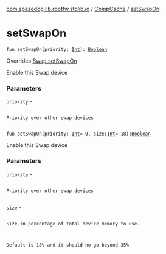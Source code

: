 [com.spazedog.lib.rootfw.stdlib.io](../index.md) / [CompCache](index.md) / [setSwapOn](.)

# setSwapOn

`fun setSwapOn(priority: `[`Int`](https://kotlinlang.org/api/latest/jvm/stdlib/kotlin/-int/index.html)`): `[`Boolean`](https://kotlinlang.org/api/latest/jvm/stdlib/kotlin/-boolean/index.html)

Overrides [Swap.setSwapOn](../-swap/set-swap-on.md)

Enable this Swap device

### Parameters

`priority` -

```

```
    Priority over other swap devices
```

```

`fun setSwapOn(priority: `[`Int`](https://kotlinlang.org/api/latest/jvm/stdlib/kotlin/-int/index.html)` = 0, size: `[`Int`](https://kotlinlang.org/api/latest/jvm/stdlib/kotlin/-int/index.html)` = 18): `[`Boolean`](https://kotlinlang.org/api/latest/jvm/stdlib/kotlin/-boolean/index.html)

Enable this Swap device

### Parameters

`priority` -

```

```
    Priority over other swap devices
```

```

`size` -

```

```
    Size in percentage of total device memory to use.
```


```
    Default is 18% and it should no go beyond 35%
```

```

